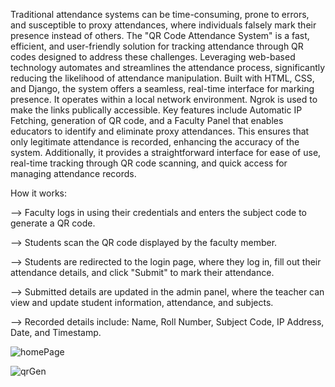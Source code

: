 Traditional attendance systems can be time-consuming, prone to errors, and susceptible to proxy
attendances, where individuals falsely mark their presence instead of others. The "QR Code Attendance
System" is a fast, efficient, and user-friendly solution for tracking attendance through QR codes designed to address these challenges. Leveraging web-based technology automates and streamlines the attendance process, significantly reducing the likelihood of attendance manipulation. Built
with HTML, CSS, and Django, the system offers a seamless, real-time interface for marking presence. It operates within a local network environment. Ngrok is used to make the links publically accessible. Key features include Automatic IP Fetching, generation of QR code, and a Faculty Panel that enables educators to identify and eliminate proxy attendances. This ensures that only legitimate attendance is recorded, enhancing the accuracy of the system. Additionally, it provides a straightforward interface for ease of use, real-time tracking through QR code scanning, and quick access for managing attendance records.

How it works:

--> Faculty logs in using their credentials and enters the subject code to generate a QR code.

--> Students scan the QR code displayed by the faculty member.

--> Students are redirected to the login page, where they log in, fill out their attendance details, and click "Submit" to mark their attendance.

--> Submitted details are updated in the admin panel, where the teacher can view and update student information, attendance, and subjects.

--> Recorded details include: Name, Roll Number, Subject Code, IP Address, Date, and Timestamp.


![homePage](https://github.com/user-attachments/assets/95a84f8a-dec9-4b7c-812c-50ae48569d6f)


![qrGen](https://github.com/user-attachments/assets/9c9a404f-a1e5-47fe-8b65-4b09e0c8c84a)
